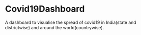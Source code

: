 # Covid19Dashboard
A dashboard to visualise the spread of covid19 in India(state and districtwise) and around the world(countrywise).
